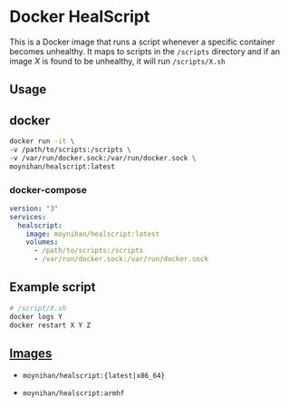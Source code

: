 # Docker HealScript

This is a Docker image that runs a script whenever a specific container becomes unhealthy.
It maps to scripts in the `/scripts` directory and if an image _X_ is found to be unhealthy, it will run `/scripts/X.sh`

## Usage

## docker

```sh
docker run -it \
-v /path/to/scripts:/scripts \
-v /var/run/docker.sock:/var/run/docker.sock \
moynihan/healscript:latest
```

### docker-compose

```yml
version: "3"
services:
  healscript:
    image: moynihan/healscript:latest
    volumes:
      - /path/to/scripts:/scripts
      - /var/run/docker.sock:/var/run/docker.sock
```

## Example script

```sh
# /script/X.sh
docker logs Y
docker restart X Y Z
```

## [Images](https://hub.docker.com/r/moynihan/healscript)

- `moynihan/healscript:{latest|x86_64}`

- `moynihan/healscript:armhf`
